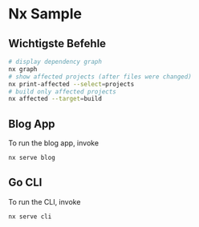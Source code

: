 # Nx Sample

## Wichtigste Befehle

```bash
# display dependency graph
nx graph
# show affected projects (after files were changed)
nx print-affected --select=projects
# build only affected projects
nx affected --target=build
```

## Blog App

To run the blog app, invoke

```bash
nx serve blog
```

## Go CLI

To run the CLI, invoke

```bash
nx serve cli
```
